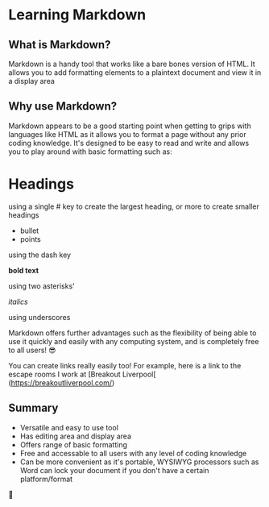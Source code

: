 # Learning Markdown

## What is Markdown? 

Markdown is a handy tool that works like a bare bones version of HTML. It allows you to add formatting elements to a plaintext document and view it in a display area

## Why use Markdown? 

Markdown appears to be a good starting point when getting to grips with languages like HTML as it allows you to format a page without any prior coding knowledge. It's designed to be easy to read and write and allows you to play around with basic formatting such as:

# Headings
using a single # key to create the largest heading, or more to create smaller headings 

- bullet
- points
  
using the dash key

**bold text**

using two asterisks'

_italics_

using underscores

Markdown offers further advantages such as the flexibility of being able to use it quickly and easily with any computing system, and is completely free to all users! 😎


You can create links really easily too! For example, here is a link to the escape rooms I work at [Breakout Liverpool[ (https://breakoutliverpool.com/)




## Summary

- Versatile and easy to use tool
- Has editing area and display area
- Offers range of basic formatting
- Free and accessable to all users with any level of coding knowledge
- Can be more convenient as it's portable, WYSIWYG processors such as Word can lock your document if you don't have a certain platform/format 

🤝
